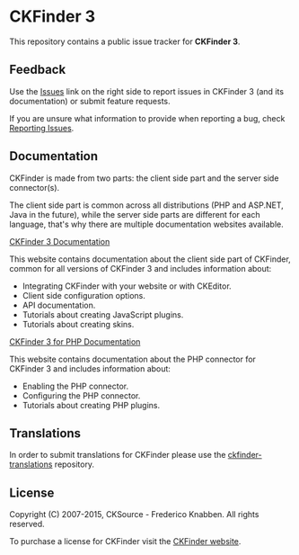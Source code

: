 # CKFinder 3

This repository contains a public issue tracker for **CKFinder 3**.

## Feedback

Use the [Issues](https://github.com/ckfinder/ckfinder/issues) link on the right side to report issues in CKFinder 3 
(and its documentation) or submit feature requests.

If you are unsure what information to provide when reporting a bug, check [Reporting Issues](http://docs.cksource.com/ckfinder3/#!/guide/dev_issues_readme).


## Documentation

CKFinder is made from two parts: the client side part and the server side connector(s).

The client side part is common across all distributions (PHP and ASP.NET, Java in the future), while
the server side parts are different for each language, that's why there are multiple documentation websites available. 

[CKFinder 3 Documentation](http://docs.cksource.com/ckfinder3/)
 
This website contains documentation about the client side part of CKFinder, common for all versions of CKFinder 3
and includes information about:

 * Integrating CKFinder with your website or with CKEditor.
 * Client side configuration options.
 * API documentation.
 * Tutorials about creating JavaScript plugins.
 * Tutorials about creating skins. 

[CKFinder 3 for PHP Documentation](http://docs.cksource.com/ckfinder3-php/)

This website contains documentation about the PHP connector for CKFinder 3 and includes information about:

 * Enabling the PHP connector.
 * Configuring the PHP connector.
 * Tutorials about creating PHP plugins.

## Translations

In order to submit translations for CKFinder please use the 
[ckfinder-translations](https://github.com/ckfinder/ckfinder-translations) repository. 

## License

Copyright (C) 2007-2015, CKSource - Frederico Knabben. All rights reserved.

To purchase a license for CKFinder visit the [CKFinder website](http://cksource.com/ckfinder).
